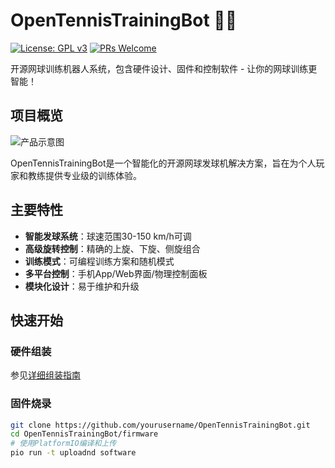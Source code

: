 # OpenTennisTrainingBot 🎾🤖

[![License: GPL v3](https://img.shields.io/badge/License-GPLv3-blue.svg)](https://www.gnu.org/licenses/gpl-3.0)
[![PRs Welcome](https://img.shields.io/badge/PRs-welcome-brightgreen.svg)](http://makeapullrequest.com)

开源网球训练机器人系统，包含硬件设计、固件和控制软件 - 让你的网球训练更智能！

## 项目概览

![产品示意图](media/images/prototype.jpg)

OpenTennisTrainingBot是一个智能化的开源网球发球机解决方案，旨在为个人玩家和教练提供专业级的训练体验。

## 主要特性

- **智能发球系统**：球速范围30-150 km/h可调
- **高级旋转控制**：精确的上旋、下旋、侧旋组合
- **训练模式**：可编程训练方案和随机模式
- **多平台控制**：手机App/Web界面/物理控制面板
- **模块化设计**：易于维护和升级

## 快速开始

### 硬件组装
参见[详细组装指南](docs/assembly_guide/README.md)

### 固件烧录
```bash
git clone https://github.com/yourusername/OpenTennisTrainingBot.git
cd OpenTennisTrainingBot/firmware
# 使用PlatformIO编译和上传
pio run -t uploadnd software
